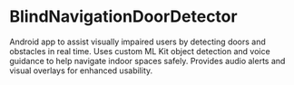 # BlindNavigationDoorDetector
Android app to assist visually impaired users by detecting doors and obstacles in real time. Uses custom ML Kit object detection and voice guidance to help navigate indoor spaces safely. Provides audio alerts and visual overlays for enhanced usability.
